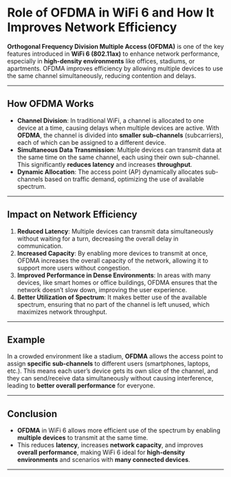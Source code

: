 # Role of OFDMA in WiFi 6 and How It Improves Network Efficiency

**Orthogonal Frequency Division Multiple Access (OFDMA)** is one of the key features introduced in **WiFi 6 (802.11ax)** to enhance network performance, especially in **high-density environments** like offices, stadiums, or apartments. OFDMA improves efficiency by allowing multiple devices to use the same channel simultaneously, reducing contention and delays.

---

## **How OFDMA Works**

- **Channel Division**: In traditional WiFi, a channel is allocated to one device at a time, causing delays when multiple devices are active. With **OFDMA**, the channel is divided into **smaller sub-channels** (subcarriers), each of which can be assigned to a different device.
- **Simultaneous Data Transmission**: Multiple devices can transmit data at the same time on the same channel, each using their own sub-channel. This significantly **reduces latency** and increases **throughput**.
- **Dynamic Allocation**: The access point (AP) dynamically allocates sub-channels based on traffic demand, optimizing the use of available spectrum.

---

## **Impact on Network Efficiency**

1. **Reduced Latency**: Multiple devices can transmit data simultaneously without waiting for a turn, decreasing the overall delay in communication.
2. **Increased Capacity**: By enabling more devices to transmit at once, OFDMA increases the overall capacity of the network, allowing it to support more users without congestion.
3. **Improved Performance in Dense Environments**: In areas with many devices, like smart homes or office buildings, OFDMA ensures that the network doesn’t slow down, improving the user experience.
4. **Better Utilization of Spectrum**: It makes better use of the available spectrum, ensuring that no part of the channel is left unused, which maximizes network throughput.

---

## **Example**

In a crowded environment like a stadium, **OFDMA** allows the access point to assign **specific sub-channels** to different users (smartphones, laptops, etc.). This means each user’s device gets its own slice of the channel, and they can send/receive data simultaneously without causing interference, leading to **better overall performance** for everyone.

---

## **Conclusion**

- **OFDMA** in WiFi 6 allows more efficient use of the spectrum by enabling **multiple devices** to transmit at the same time.
- This reduces **latency**, increases **network capacity**, and improves **overall performance**, making WiFi 6 ideal for **high-density environments** and scenarios with **many connected devices**.
  
---